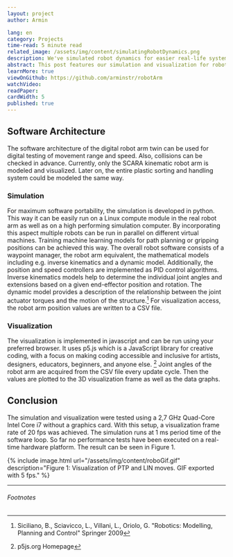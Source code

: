 ```yaml
---
layout: project
author: Armin

lang: en
category: Projects
time-read: 5 minute read
related_image: /assets/img/content/simulatingRobotDynamics.png
description: We've simulated robot dynamics for easier real-life system integration.
abstract: This post features our simulation and visualization for robotic arms. To allow for easy start-up of the software system running on the actual robot controller, the values for moments of inertia, link masses as well as link lengths are derived from the CAD model of the robot.
learnMore: true
viewOnGithub: https://github.com/arminstr/robotArm
watchVideo: 
readPaper:
cardWidth: 5
published: true
---
```

 
## Software Architecture
The software architecture of the digital robot arm twin can be used for digital testing of movement range and speed. Also, collisions can be checked in advance. Currently, only the SCARA kinematic robot arm is modeled and visualized. Later on, the entire plastic sorting and handling system could be modeled the same way.
 
### Simulation
For maximum software portability, the simulation is developed in python. This way it can be easily run on a Linux compute module in the real robot arm as well as on a high performing simulation computer. By incorporating this aspect multiple robots can be run in parallel on different virtual machines. Training machine learning models for path planning or gripping positions can be achieved this way.
The overall robot software consists of a waypoint manager, the robot arm equivalent, the mathematical models including e.g. inverse kinematics and a dynamic model. Additionally, the position and speed controllers are implemented as PID control algorithms.
Inverse kinematics models help to determine the individual joint angles and extensions based on a given end-effector position and rotation.
The dynamic model provides a description of the relationship between the joint actuator torques and the motion of the structure.[^1]
For visualization access, the robot arm position values are written to a CSV file.
 
### Visualization
The visualization is implemented in javascript and can be run using your preferred browser. It uses p5.js which is a JavaScript library for creative coding, with a focus on making coding accessible and inclusive for artists, designers, educators, beginners, and anyone else. [^2]
Joint angles of the robot arm are acquired from the CSV file every update cycle. Then the values are plotted to the 3D visualization frame as well as the data graphs.
 
## Conclusion
The simulation and visualization were tested using a 2,7 GHz Quad-Core Intel Core i7 without a graphics card. With this setup, a visualization frame rate of 20 fps was achieved. The simulation runs at 1 ms period time of the software loop. So far no performance tests have been executed on a real-time hardware platform. 
The result can be seen in Figure 1.

{% include image.html url="/assets/img/content/roboGif.gif" description="Figure 1: Visualization of PTP and LIN moves. GIF exported with 5 fps." %}
 
---
 
###### Footnotes
 
[^1]: Siciliano, B., Sciavicco, L., Villani, L., Oriolo, G. "Robotics: Modelling, Planning and Control" Springer 2009
[^2]: p5js.org Homepage